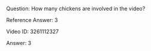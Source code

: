 Question: How many chickens are involved in the video?

Reference Answer: 3

Video ID: 3261112327

Answer: 3

